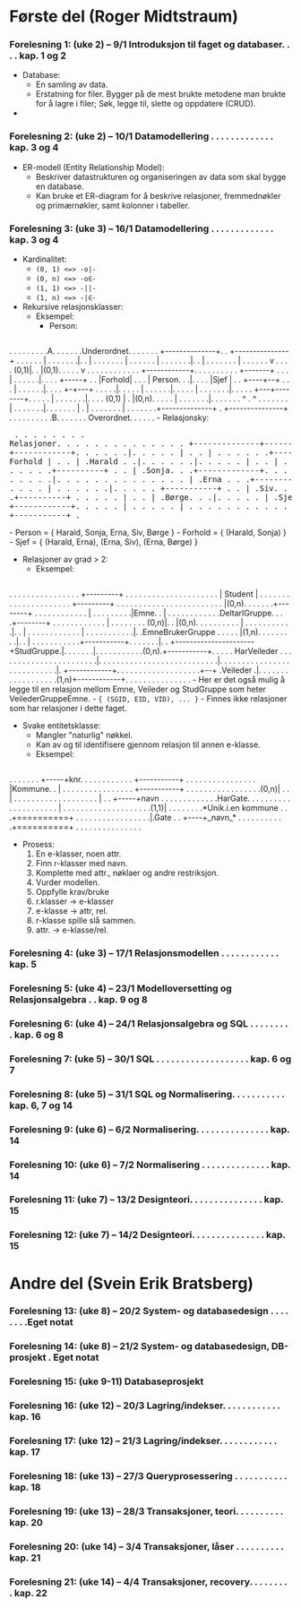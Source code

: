 # Første del (Roger Midtstraum)
### Forelesning 1: (uke 2) – 9/1 Introduksjon til faget og databaser. . . . kap. 1 og 2
 - Database:
   - En samling av data.
   - Erstatning for filer. Bygger på de mest brukte metodene man brukte for å lagre i filer; Søk, legge til, slette og oppdatere (CRUD).
 - 

### Forelesning 2: (uke 2) – 10/1 Datamodellering . . . . . . . . . . . . . kap. 3 og 4
 - ER-modell (Entity Relationship Model):
   - Beskriver datastrukturen og organiseringen av data som skal bygge en database.
   - Kan bruke et ER-diagram for å beskrive relasjoner, fremmednøkler og primærnøkler, samt kolonner i tabeller.

### Forelesning 3: (uke 3) – 16/1 Datamodellering . . . . . . . . . . . . . kap. 3 og 4
 - Kardinalitet:
   - `(0, 1) <=> -o|-`
   - `(0, n) <=> -o∈-`
   - `(1, 1) <=> -||-`
   - `(1, n) <=> -|∈-`
 - Rekursive relasjonsklasser:
   - Eksempel:
     - Person:
       <pre>
. . . . . . . . .A. . . . . . .Underordnet. . . .
. . . +--------------+. . +---------------+ . . .
. . . | . . . . . . .|. . | . . . . . . . | . . .
. . . | . . . . . . .|. . | . . . . . . . | . . .
. . . v . . . . (0,1)|. . |(0,1). . . . . v . . .
. . . . . . . . . +------------+. . . . . . . . .
. +-------+ . . . | . . . . . .|. . . . +-----+ .
. |Forhold| . . . | Person. . .|. . . . |Sjef | .
. +----+--+ . . . | . . . . . .|. . . . +-+---+ .
. . . .|. . . . . | . . . . . .|. . . . . | . . .
. . . .|. . . . . +---+--------+. . . . . | . . .
. . . .|. . . . (0,1) | . |(0,n). . . . . | . . .
. . . .|. . . . . . . ^ . ^ . . . . . . . | . . .
. . . .|. . . . . . . | . | . . . . . . . | . . .
. . . .+--------------+ . +---------------+ . . .
. . . . . . .B. . . . . . . Overordnet. . . . . .
       </pre>
     - Relasjonsky:
       <pre>
. . . . . . . . Relasjoner. . . . . . . .
. . . . . . +--------------+----------+ .
. +------------+. . . . . .|. . . . . | .
. | . . . . . .+-----------+. Forhold | .
. | .Harald . .|. . . . . .|. . . . . | .
. | . . . . . .|. . . . . .+----------+ .
. | .Sonja. . .+-------------+. . . . . .
. | . . . . . .|. . . . . . . . . . . . .
. | .Erna . . .+--------------+ . . . . .
. | . . . . . .|. . . . . +-----------+ .
. | .Siv. . . .+----------+ . . . . . | .
. | .Børge. . .|. . . . . | .Sjef . . | .
. +------------+. . . . . | . . . . . | .
. . . . . . . . . . . . . +-----------+ .
       </pre>
     - Person = { Harald, Sonja, Erna, Siv, Børge }
     - Forhold = { (Harald, Sonja) }
     - Sjef = { (Harald, Erna), (Erna, Siv), (Erna, Børge) }
 - Relasjoner av grad > 2:
   - Eksempel:
     <pre>
. . . . . . . . . . . . . . . . +---------+ . . . . .
. . . . . . . . . . . . . . . . | Student | . . . . .
. . . . . . . . . . . . . . . . +---------+ . . . . .
. . . . . . . . . . . . . . . . . . . |(0,n). . . . .
. .+--------+ . . . . . . . . . . . . | . . . . . . .
. .|Emne. . | . . . . . . . . . . . .DeltarIGruppe. .
. .+--------+ . . . . . . . . . . . . | . . . . . . .
. (0,n)|. . |(0,n). . . . . . . . . . | . . . . . . .
. . . .|. . | . . . . . . . . . . . . | . . . . . . .
. . . .|. .EmneBrukerGruppe . . . . . |(1,n). . . . .
. . . .|. . | . . . . . . . . . . .+-----------+. . .
. . . .|. . +----------------------+StudGruppe.|. . .
. . . .|. . . . . . . . . . .(0,n).+-----------+. . .
. . HarVeileder . . . . . . . . . . . . . . . . . . .
. . . .|. . . . . . . . . . . . . . . . . . . . . . .
. . . .|. . . . . . . . . . . . . . . . . . . . . . .
. . . .|. +------------+. . . . . . . . . . . . . . .
. . . .+--+ .Veileder .|. . . . . . . . . . . . . . .
. . .(1,n)+------------+. . . . . . . . . . . . . . .
     </pre>
     - Her er det også mulig å legge til en relasjon mellom Emne, Veileder og StudGruppe som heter VeilederGruppeEmne.
     - `{ (SGID, EID, VID), ... }`
     - Finnes ikke relasjoner som har relasjoner i dette faget.
 - Svake entitetsklasse:
   - Mangler "naturlig" nøkkel.
   - Kan av og til identifisere gjennom relasjon til annen e-klasse.
   - Eksempel:
     <pre>
. . . . . . . +-----+knr. . . . . . . . . . .
. +-----------+ . . . . . . . . . . . . . . .
. |Kommune. . | . . . . . . . . . . . . . . .
. +-----------+ . . . . . . . . . . . . . . .
. .(0,n)| . . | . . . . . . . . . . . . . . .
. . . . | . . +-----+navn . . . . . . . . . .
. . .HarGate. . . . . . . . . . . . . . . . .
. . . . | . . . . . . . . . . . . . . . . . .
. .(1,1)| . . . . . . . .\*Unik.i.en kommune .
. .+==========+ . . . . . . . . . . . . . . .
. .|.Gate . . +----+\_navn\_\* . . . . . . . . .
. .+==========+ . . . . . . . . . . . . . . .
     </pre>
 - Prosess:
   1. En e-klasser, noen attr.
   2. Finn r-klasser med navn.
   3. Komplette med attr., nøklaer og andre restriksjon.
   4. Vurder modellen.
   5. Oppfylle krav/bruke
   6. r.klasser -> e-klasser
   7. e-klasse -> attr, rel.
   8. r-klasse spille slå sammen.
   9. attr. -> e-klasse/rel.

### Forelesning 4: (uke 3) – 17/1 Relasjonsmodellen . . . . . . . . . . . . kap. 5
### Forelesning 5: (uke 4) – 23/1 Modelloversetting og Relasjonsalgebra . . kap. 9 og 8
### Forelesning 6: (uke 4) – 24/1 Relasjonsalgebra og SQL . . . . . . . . . kap. 6 og 8
### Forelesning 7: (uke 5) – 30/1 SQL . . . . . . . . . . . . . . . . . . . kap. 6 og 7
### Forelesning 8: (uke 5) – 31/1 SQL og Normalisering. . . . . . . . . . . kap. 6, 7 og 14
### Forelesning 9: (uke 6) – 6/2 Normalisering. . . . . . . . . . . . . . . kap. 14
### Forelesning 10: (uke 6) – 7/2 Normalisering . . . . . . . . . . . . . . kap. 14
### Forelesning 11: (uke 7) – 13/2 Designteori. . . . . . . . . . . . . . . kap. 15
### Forelesning 12: (uke 7) – 14/2 Designteori. . . . . . . . . . . . . . . kap. 15

# Andre del (Svein Erik Bratsberg)
### Forelesning 13: (uke 8) – 20/2 System- og databasedesign . . . . . . . .Eget notat
### Forelesning 14: (uke 8) – 21/2 System- og databasedesign, DB-prosjekt . Eget notat
### Forelesning 15: (uke 9-11) Databaseprosjekt
### Forelesning 16: (uke 12) – 20/3 Lagring/indekser. . . . . . . . . . . . kap. 16
### Forelesning 17: (uke 12) – 21/3 Lagring/indekser. . . . . . . . . . . . kap. 17
### Forelesning 18: (uke 13) – 27/3 Queryprosessering . . . . . . . . . . . kap. 18
### Forelesning 19: (uke 13) – 28/3 Transaksjoner, teori. . . . . . . . . . kap. 20
### Forelesning 20: (uke 14) – 3/4 Transaksjoner, låser . . . . . . . . . . kap. 21
### Forelesning 21: (uke 14) – 4/4 Transaksjoner, recovery. . . . . . . . . kap. 22
